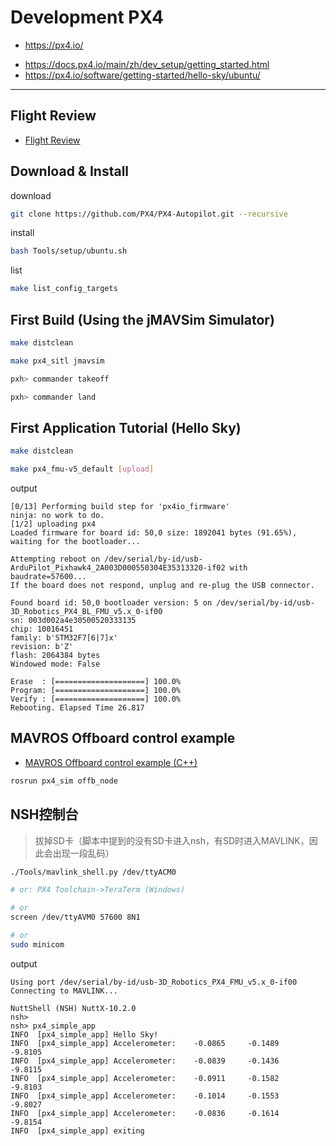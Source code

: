 # Development PX4

- https://px4.io/
* https://docs.px4.io/main/zh/dev_setup/getting_started.html
* https://px4.io/software/getting-started/hello-sky/ubuntu/

---

## Flight Review

- [Flight Review](https://logs.px4.io/)


## Download & Install

download

```bash
git clone https://github.com/PX4/PX4-Autopilot.git --recursive
```

install

```bash
bash Tools/setup/ubuntu.sh
```

list

```bash
make list_config_targets
```

## First Build (Using the jMAVSim Simulator)

```bash
make distclean

make px4_sitl jmavsim
```

```bash
pxh> commander takeoff

pxh> commander land
```

## First Application Tutorial (Hello Sky)

```bash
make distclean

make px4_fmu-v5_default [upload]
```

output

```
[0/13] Performing build step for 'px4io_firmware'
ninja: no work to do.
[1/2] uploading px4
Loaded firmware for board id: 50,0 size: 1892041 bytes (91.65%), waiting for the bootloader...

Attempting reboot on /dev/serial/by-id/usb-ArduPilot_Pixhawk4_2A003D000550304E35313320-if02 with baudrate=57600...
If the board does not respond, unplug and re-plug the USB connector.

Found board id: 50,0 bootloader version: 5 on /dev/serial/by-id/usb-3D_Robotics_PX4_BL_FMU_v5.x_0-if00
sn: 003d002a4e30500520333135
chip: 10016451
family: b'STM32F7[6|7]x'
revision: b'Z'
flash: 2064384 bytes
Windowed mode: False

Erase  : [====================] 100.0%
Program: [====================] 100.0%
Verify : [====================] 100.0%
Rebooting. Elapsed Time 26.817
```

## MAVROS Offboard control example

- [MAVROS Offboard control example (C++)](https://docs.px4.io/main/en/ros/mavros_offboard_cpp.html)

```bash
rosrun px4_sim offb_node
```

## NSH控制台

> 拔掉SD卡（脚本中提到的没有SD卡进入nsh，有SD时进入MAVLINK，因此会出现一段乱码）

```bash
./Tools/mavlink_shell.py /dev/ttyACM0

# or: PX4 Toolchain->TeraTerm (Windows)

# or
screen /dev/ttyAVM0 57600 8N1

# or 
sudo minicom
```

output

```
Using port /dev/serial/by-id/usb-3D_Robotics_PX4_FMU_v5.x_0-if00
Connecting to MAVLINK...

NuttShell (NSH) NuttX-10.2.0
nsh>
nsh> px4_simple_app
INFO  [px4_simple_app] Hello Sky!
INFO  [px4_simple_app] Accelerometer:	 -0.0865	 -0.1489	 -9.8105
INFO  [px4_simple_app] Accelerometer:	 -0.0839	 -0.1436	 -9.8115
INFO  [px4_simple_app] Accelerometer:	 -0.0911	 -0.1582	 -9.8103
INFO  [px4_simple_app] Accelerometer:	 -0.1014	 -0.1553	 -9.8027
INFO  [px4_simple_app] Accelerometer:	 -0.0836	 -0.1614	 -9.8154
INFO  [px4_simple_app] exiting
```
